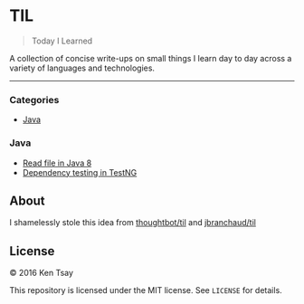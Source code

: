 # TIL
> Today I Learned

A collection of concise write-ups on small things I learn day to day across a
variety of languages and technologies.

---

### Categories

* [Java](#Java)


### Java

- [Read file in Java 8](Java/read-file-java8.md)
- [Dependency testing in TestNG](testng/dependency_test.md)

## About

I shamelessly stole this idea from [thoughtbot/til](https://github.com/thoughtbot/til) and [jbranchaud/til](https://github.com/jbranchaud/til)

## License

&copy; 2016 Ken Tsay

This repository is licensed under the MIT license. See `LICENSE` for details.
